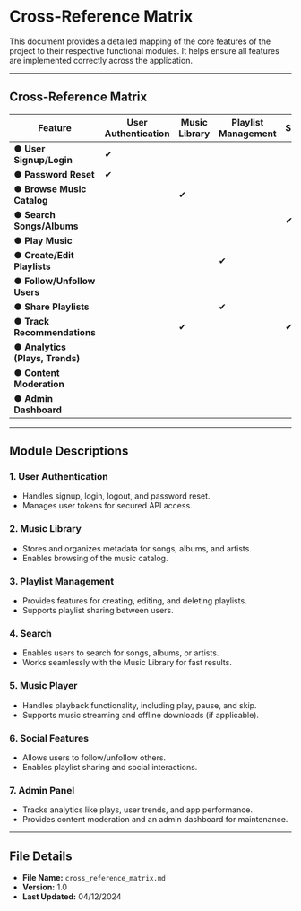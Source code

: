 # Cross-Reference Matrix

This document provides a detailed mapping of the core features of the project to their respective functional modules. It helps ensure all features are implemented correctly across the application.

---

## Cross-Reference Matrix

| **Feature**                  | **User Authentication** | **Music Library** | **Playlist Management** | **Search** | **Music Player** | **Social Features** | **Admin Panel** |
|-------------------------------|--------------------------|--------------------|--------------------------|------------|-------------------|---------------------|-----------------|
| ● **User Signup/Login**       | ✔                        |                    |                          |            |                   |                     |                 |
| ● **Password Reset**          | ✔                        |                    |                          |            |                   |                     |                 |
| ● **Browse Music Catalog**    |                          | ✔                  |                          |            |                   |                     |                 |
| ● **Search Songs/Albums**     |                          |                    |                          | ✔          |                   |                     |                 |
| ● **Play Music**              |                          |                    |                          |            | ✔                 |                     |                 |
| ● **Create/Edit Playlists**   |                          |                    | ✔                        |            |                   |                     |                 |
| ● **Follow/Unfollow Users**   |                          |                    |                          |            |                   | ✔                   |                 |
| ● **Share Playlists**         |                          |                    | ✔                        |            |                   | ✔                   |                 |
| ● **Track Recommendations**   |                          | ✔                  |                          | ✔          |                   |                     |                 |
| ● **Analytics (Plays, Trends)** |                          |                    |                          |            |                   |                     | ✔               |
| ● **Content Moderation**      |                          |                    |                          |            |                   |                     | ✔               |
| ● **Admin Dashboard**         |                          |                    |                          |            |                   |                     | ✔               |

---

## Module Descriptions

### 1. User Authentication
- Handles signup, login, logout, and password reset.
- Manages user tokens for secured API access.

### 2. Music Library
- Stores and organizes metadata for songs, albums, and artists.
- Enables browsing of the music catalog.

### 3. Playlist Management
- Provides features for creating, editing, and deleting playlists.
- Supports playlist sharing between users.

### 4. Search
- Enables users to search for songs, albums, or artists.
- Works seamlessly with the Music Library for fast results.

### 5. Music Player
- Handles playback functionality, including play, pause, and skip.
- Supports music streaming and offline downloads (if applicable).

### 6. Social Features
- Allows users to follow/unfollow others.
- Enables playlist sharing and social interactions.

### 7. Admin Panel
- Tracks analytics like plays, user trends, and app performance.
- Provides content moderation and an admin dashboard for maintenance.

---

## File Details
- **File Name:** `cross_reference_matrix.md`
- **Version:** 1.0  
- **Last Updated:** 04/12/2024
